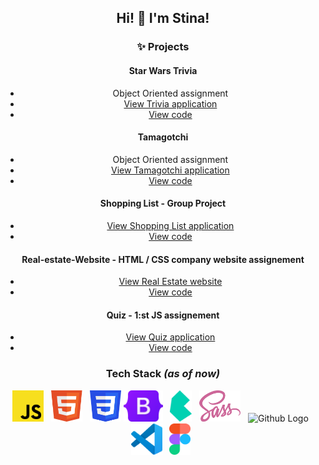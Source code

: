<div align="center">

## Hi! 👋 I'm Stina!

### ✨ Projects
<!--

<div align="center">
    <h3>Hi! 👋 I'm Stina!</h3>
    <h4>Frontend Developer </h4>
    <h4>Spotify Playlist Enthusiast💿</h4>
    <h4>Loves Anything 🍋</h4>
</div>

[Star Wars Trivia](https://stormstina.github.io/star-wars-trivia/) | [Tamagotchi](https://stormstina.github.io/star-wars-trivia/) 
--- | --- 
![Star Wars Trivia Image](https://raw.githubusercontent.com/stormstina/stormstina/main/star-wars-trivia.png) | <img  src="https://raw.githubusercontent.com/stormstina/stormstina/main/tamagotchi.png" alt="Tamagotchi Image" width="100%" />

[Star Wars Trivia](https://stormstina.github.io/star-wars-trivia/) | [Star Wars Trivia](https://stormstina.github.io/star-wars-trivia/) 
--- | --- 
![Star Wars Trivia Image](https://raw.githubusercontent.com/stormstina/stormstina/main/star-wars-trivia.png) | ![Star Wars Trivia Image](https://raw.githubusercontent.com/stormstina/stormstina/main/star-wars-trivia.png)  
-->

#### Star Wars Trivia
- Object Oriented assignment
- [View Trivia application](https://stormstina.github.io/star-wars-trivia/)
- [View code](https://github.com/stormstina/star-wars-triviav)

#### Tamagotchi
- Object Oriented assignment
- [View Tamagotchi application](https://stormstina.github.io/tamagotchi/)
- [View code](https://github.com/stormstina/tamagotchi)

#### Shopping List - Group Project
- [View Shopping List application](https://stormstina.github.io/my-lists/index.html)
- [View code](https://stormstina.github.io/my-lists/index.html)

#### Real-estate-Website - HTML / CSS company website assignement
- [View Real Estate website](https://stormstina.github.io/Real-Estate-website/)
- [View code](https://github.com/stormstina/Real-Estate-website)

#### Quiz - 1:st JS assignement
- [View Quiz application](https://stormstina.github.io/Ankademin-quiz/)
- [View code](https://github.com/stormstina/Ankademin-quiz)

### Tech Stack *(as of now)*
    
<img  src="JsLogo.svg" alt="JavaScript Logo" width="50" height="50"/> &nbsp;
<img  src="HtmlLogo.svg" alt="HTML Logo" width="50" height="50"/> &nbsp;
<img  src="CssLogo.svg" alt="CSS" width="50" height="50"/>
<img  src="BootstrapLogo.svg" alt="Bootstrap Logo" height="50"/> &nbsp;
<img  src="BulmaLogo.svg" alt="Bulma Logo" height="50"/> &nbsp;
<img  src="SassLogo.svg" alt="Sass Logo" height="50"/> &nbsp;
<img  src="https://github.com/CyrisXD/CyrisXD/raw/master/assets/Github.png" alt="Github Logo"/> &nbsp;
<img  src="https://raw.githubusercontent.com/devicons/devicon/1119b9f84c0290e0f0b38982099a2bd027a48bf1/icons/vscode/vscode-original.svg" alt="VSCode" width="50" height="50"/> &nbsp;
<img  src="FigmaLogo.svg" alt="Figma Logo" height="50"/> &nbsp;
 
</div>
